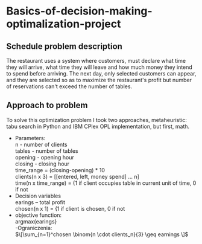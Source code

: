 # Basics-of-decision-making-optimalization-project
## Schedule problem description
The restaurant uses a system where customers, must declare what time they will arrive,
what time they will leave and how much money they intend to spend before arriving.
The next day, only selected customers can appear, and they are selected so as to
maximize the restaurant's profit but number of reservations can't exceed the number of tables.
## Approach to problem
To solve this optimization problem I took two approaches,
metaheuristic: tabu search in Python and IBM CPlex OPL implementation, but first, math.  
- Parameters:  
n - number of clients  
tables - number of tables  
opening - opening hour  
closing - closing hour  
time_range = (closing-opening) * 10  
clients(n x 3) = [[entered, left, money spend] ... n]  
time(n x time_range) = {1 if client occupies table in current unit of time, 0 if not  
- Decision variables  
earings – total profit  
chosen(n x 1) = {1 if client is chosen, 0 if not  
- objective function:  
argmax{earings}  
-Ograniczenia:  
$\[\sum_{n=1}^chosen \binom{n \cdot clients_n}{3} \geq earnings \]$
